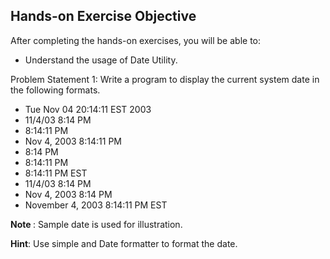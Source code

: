 ## Hands-on Exercise Objective
After completing the hands-on exercises, you will be able to:
- Understand the usage of Date Utility.

Problem Statement 1:
 Write a program to display the current system date in the following formats.
 - Tue Nov 04 20:14:11 EST 2003
 - 11/4/03 8:14 PM
 - 8:14:11 PM
 - Nov 4, 2003 8:14:11 PM
 - 8:14 PM
 - 8:14:11 PM
 - 8:14:11 PM EST
 - 11/4/03 8:14 PM
 - Nov 4, 2003 8:14 PM
 - November 4, 2003 8:14:11 PM EST

<strong>Note </strong>: Sample date is used for illustration. 

<strong>Hint</strong>: Use simple and Date formatter to format the date.